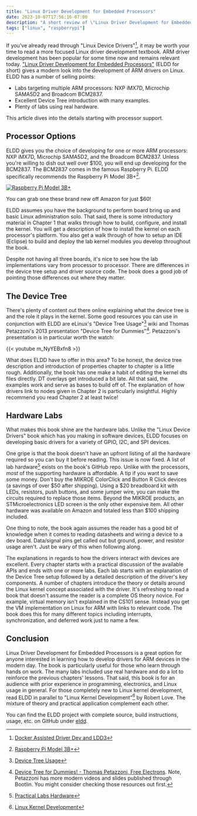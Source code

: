 ```yaml
---
title: "Linux Driver Development for Embedded Processors"
date: 2023-10-07T17:56:16-07:00
description: "A short review of \"Linux Driver Development for Embedded Processors\"."
tags: ["linux", "raspberrypi"]
---
```


If you've already read through "Linux Device Drivers"[^1], it may be worth your
time to read a more focused Linux driver development textbook. ARM driver
development has been popular for some time now and remains relevant today.
["Linux Driver Development for Embedded Processors"][2] (ELDD for short) gives a
modern look into the development of ARM drivers on Linux. ELDD has a number of
selling points:

* Labs targeting multiple ARM processors: NXP iMX7D, Microchip SAMA5D2 and
  Broadcom BCM2837.
* Excellent Device Tree introduction with many examples.
* Plenty of labs using real hardware.

This article dives into the details starting with processor support.

## Processor Options

ELDD gives you the choice of developing for one or more ARM processors: NXP
iMX7D, Microchip SAMA5D2, and the Broadcom BCM2837. Unless you're willing to
dish out well over $100, you will end up developing for the BCM2837. The BCM2837
comes in the famous Raspberry Pi. ELDD specifically recommends the Raspberry Pi
Model 3B+[^2].

[![Raspberry Pi Model 3B+][4]][3]

You can grab one these brand new off Amazon for just $60!

ELDD assumes you have the background to perform board bring up and basic Linux
administration solo. That said, there is some introductory material in Chapter 1
that walks through how to build, configure, and install the kernel. You will get
a description of how to install the kernel on each processor's platform. You
also get a walk through of how to setup an IDE (Eclipse) to build and deploy the
lab kernel modules you develop throughout the book.

Despite not having all three boards, it's nice to see how the lab
implementations vary from processor to processor. There are differences in the
device tree setup and driver source code. The book does a good job of pointing
those differences out where they matter.

## The Device Tree

There's plenty of content out there online explaining what the device tree is
and the role it plays in the kernel. Some good resources you can use in
conjunction with ELDD are eLinux's "Device Tree Usage"[^3] wiki and Thomas
Petazzoni's 2013 presentation "Device Tree for Dummies"[^4]. Petazzoni's
presentation is in particular worth the watch:

{{< youtube m_NyYEBxfn8 >}}

What does ELDD have to offer in this area? To be honest, the device tree
description and introduction of properties chapter to chapter is a little rough.
Additionally, the book has one make a habit of editing the kernel dts files
directly. DT overlays get introduced a bit late. All that said, the examples
work and serve as bases to build off of. The explanation of how drivers link to
nodes given in Chapter 2 is particularly insightful. Highly recommend you read
Chapter 2 at least twice!

## Hardware Labs

What makes this book shine are the hardware labs. Unlike the "Linux Device
Drivers" book which has you making in software devices, ELDD focuses on
developing basic drivers for a variety of GPIO, I2C, and SPI devices.

One gripe is that the book doesn't have an upfront listing of all the hardware
required so you can buy it before reading. This issue is now fixed. A list of
lab hardware[^5] exists on the book's GitHub repo. Unlike with the processors,
*most* of the supporting hardware is affordable. A tip if you want to save some
money. Don't buy the MIKROE ColorClick and Button R Click devices (a savings of
over $50 after shipping). Using a $20 breadboard kit with LEDs, resistors, push
buttons, and some jumper wire, you can make the circuits required to replace
those items. Beyond the MIKROE products, an STMicroelectronics LED screen is the
only other expensive item. All other hardware was available on Amazon and
totaled less than $100 shipping included.

One thing to note, the book again assumes the reader has a good bit of knowledge
when it comes to reading datasheets and wiring a device to a dev board.
Data/signal pins get called out but ground, power, and resistor usage aren't.
Just be wary of this when following along.

The explanations in regards to how the drivers interact with devices are
excellent. Every chapter starts with a practical discussion of the available
APIs and ends with one or more labs. Each lab starts with an explanation of the
Device Tree setup followed by a detailed description of the driver's key
components. A number of chapters introduce the theory or details around the
Linux kernel concept associated with the driver. It's refreshing to read a book
that doesn't assume the reader is a complete OS theory novice. For example,
virtual memory isn't explained in the CS101 sense. Instead you get the VM
implementation on Linux for ARM with links to relevant code. The book does this
for many different topics including interrupts, synchronization, and deferred
work just to name a few.

## Conclusion

Linux Driver Development for Embedded Processors is a great option for anyone
interested in learning how to develop drivers for ARM devices in the modern day.
The book is particularly useful for those who learn through hands on work. The
many labs included use real hardware and do a lot to reinforce the previous
chapters' lessons. That said, this book is for an audience with prior experience
in programming, electronics, and Linux usage in general. For those completely
new to Linux kernel development, read ELDD in parallel to "Linux Kernel
Development"[^6] by Robert Love. The mixture of theory and practical application
complement each other.

You can find the ELDD project with complete source, build instructions, usage,
etc. on GitHub under [eldd][9].

[1]: https://programmador.com/posts/linux-device-drivers/
[2]: https://www.amazon.com/Linux-Driver-Development-Embedded-Processors/dp/1729321828
[3]: https://www.raspberrypi.com/products/raspberry-pi-3-model-b-plus/
[4]: /posts/linux-driver-development-for-embedded-processors/raspberry-pi-3b-plus.avif
[5]: https://elinux.org/Device_Tree_Usage 
[6]: https://www.youtube.com/watch?v=m_NyYEBxfn8
[7]: https://github.com/ALIBERA/linux_book_2nd_edition/blob/master/Practical_labs_hardware.pdf
[8]: https://www.amazon.com/Linux-Kernel-Development-Robert-Love/dp/0672329468
[9]: https://github.com/ivan-guerra/eldd/tree/master

[^1]: [Docker Assisted Driver Dev and LDD3][1]
[^2]: [Raspberry Pi Model 3B+][3]
[^3]: [Device Tree Usage][5]
[^4]: [Device Tree for Dummies! - Thomas Petazzoni, Free Electrons][6]. Note,
    Petazzoni has more modern videos and slides published through Bootlin.
    You might consider checking those resources out first.
[^5]: [Practical Labs Hardware][7]
[^6]: [Linux Kernel Development][8]

